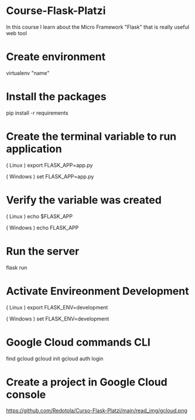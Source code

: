 # Course-Flask-Platzi
In this course I learn about the Micro Framework "Flask" that is really useful web tool

# Create environment
virtualenv "name"

# Install the packages
pip install -r requirements

# Create the terminal variable to run application
( Linux )
export FLASK_APP=app.py

( Windows )
set FLASK_APP=app.py

# Verify the variable was created
( Linux )
echo $FLASK_APP

( Windows )
echo FLASK_APP

# Run the server 
flask run

# Activate Envireonment Development
( Linux )
export FLASK_ENV=development

( Windows )
set FLASK_ENV=development

# Google Cloud commands CLI
find gcloud <!--Verify if the gcloud instance is already installed-->
gcloud init<!--Initialize the console command-->
gcloud auth login <!--Run the login in browser-->

# Create a project in Google Cloud console
<span>https://github.com/Redotola/Curso-Flask-Platzi/main/read_img/gcloud.png</span>


